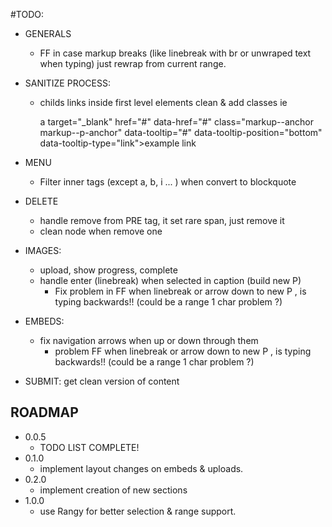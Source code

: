 
#TODO:

  + GENERALS
    + FF in case markup breaks (like linebreak with br or unwraped text when typing) just rewrap from current range.

  + SANITIZE PROCESS:
    + childs links inside first level elements clean & add classes ie

      a target="_blank" href="#" data-href="#" class="markup--anchor markup--p-anchor" data-tooltip="#" data-tooltip-position="bottom" data-tooltip-type="link">example link</a>

  + MENU
    + Filter inner tags (except a, b, i ... ) when convert to blockquote

  + DELETE

    + handle remove from PRE tag, it set rare span, just remove it
    + clean node when remove one

  + IMAGES:

    + upload, show progress, complete
    + handle enter (linebreak) when selected in caption (build new P)
      + Fix problem in FF when linebreak or arrow down to new P , is typing backwards!! (could be a range 1 char problem ?)

  + EMBEDS:
    + fix navigation arrows when up or down through them
      + problem FF when linebreak or arrow down to new P , is typing backwards!! (could be a range 1 char problem ?)

  + SUBMIT:
    get clean version of content


## ROADMAP

+ 0.0.5
  + TODO LIST COMPLETE!
+ 0.1.0
  + implement layout changes on embeds & uploads.
+ 0.2.0
  + implement creation of new sections
+ 1.0.0
  + use Rangy for better selection & range support.


